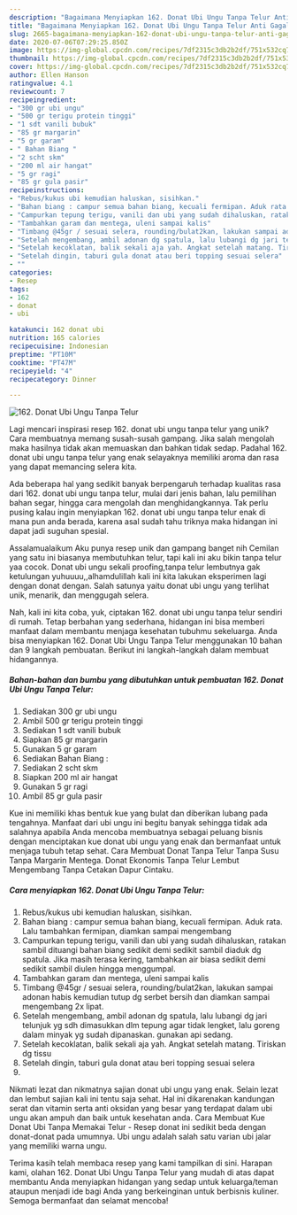 ```yaml
---
description: "Bagaimana Menyiapkan 162. Donat Ubi Ungu Tanpa Telur Anti Gagal"
title: "Bagaimana Menyiapkan 162. Donat Ubi Ungu Tanpa Telur Anti Gagal"
slug: 2665-bagaimana-menyiapkan-162-donat-ubi-ungu-tanpa-telur-anti-gagal
date: 2020-07-06T07:29:25.850Z
image: https://img-global.cpcdn.com/recipes/7df2315c3db2b2df/751x532cq70/162-donat-ubi-ungu-tanpa-telur-foto-resep-utama.jpg
thumbnail: https://img-global.cpcdn.com/recipes/7df2315c3db2b2df/751x532cq70/162-donat-ubi-ungu-tanpa-telur-foto-resep-utama.jpg
cover: https://img-global.cpcdn.com/recipes/7df2315c3db2b2df/751x532cq70/162-donat-ubi-ungu-tanpa-telur-foto-resep-utama.jpg
author: Ellen Hanson
ratingvalue: 4.1
reviewcount: 7
recipeingredient:
- "300 gr ubi ungu"
- "500 gr terigu protein tinggi"
- "1 sdt vanili bubuk"
- "85 gr margarin"
- "5 gr garam"
- " Bahan Biang "
- "2 scht skm"
- "200 ml air hangat"
- "5 gr ragi"
- "85 gr gula pasir"
recipeinstructions:
- "Rebus/kukus ubi kemudian haluskan, sisihkan."
- "Bahan biang : campur semua bahan biang, kecuali fermipan. Aduk rata. Lalu tambahkan fermipan, diamkan sampai mengembang"
- "Campurkan tepung terigu, vanili dan ubi yang sudah dihaluskan, ratakan sambil dituangi bahan biang sedikit demi sedikit sambil diaduk dg spatula. Jika masih terasa kering, tambahkan air biasa sedikit demi sedikit sambil diulen hingga menggumpal."
- "Tambahkan garam dan mentega, uleni sampai kalis"
- "Timbang @45gr / sesuai selera, rounding/bulat2kan, lakukan sampai adonan habis kemudian tutup dg serbet bersih dan diamkan sampai mengembang 2x lipat."
- "Setelah mengembang, ambil adonan dg spatula, lalu lubangi dg jari telunjuk yg sdh dimasukkan dlm tepung agar tidak lengket, lalu goreng dalam minyak yg sudah dipanaskan. gunakan api sedang."
- "Setelah kecoklatan, balik sekali aja yah. Angkat setelah matang. Tiriskan dg tissu"
- "Setelah dingin, taburi gula donat atau beri topping sesuai selera"
- ""
categories:
- Resep
tags:
- 162
- donat
- ubi

katakunci: 162 donat ubi 
nutrition: 165 calories
recipecuisine: Indonesian
preptime: "PT10M"
cooktime: "PT47M"
recipeyield: "4"
recipecategory: Dinner

---
```



![162. Donat Ubi Ungu Tanpa Telur](https://img-global.cpcdn.com/recipes/7df2315c3db2b2df/751x532cq70/162-donat-ubi-ungu-tanpa-telur-foto-resep-utama.jpg)

Lagi mencari inspirasi resep 162. donat ubi ungu tanpa telur yang unik? Cara membuatnya memang susah-susah gampang. Jika salah mengolah maka hasilnya tidak akan memuaskan dan bahkan tidak sedap. Padahal 162. donat ubi ungu tanpa telur yang enak selayaknya memiliki aroma dan rasa yang dapat memancing selera kita.

Ada beberapa hal yang sedikit banyak berpengaruh terhadap kualitas rasa dari 162. donat ubi ungu tanpa telur, mulai dari jenis bahan, lalu pemilihan bahan segar, hingga cara mengolah dan menghidangkannya. Tak perlu pusing kalau ingin menyiapkan 162. donat ubi ungu tanpa telur enak di mana pun anda berada, karena asal sudah tahu triknya maka hidangan ini dapat jadi suguhan spesial.

Assalamualaikum Aku punya resep unik dan gampang banget nih Cemilan yang satu ini biasanya membutuhkan telur, tapi kali ini aku bikin tanpa telur yaa cocok. Donat ubi ungu sekali proofing,tanpa telur lembutnya gak ketulungan yuhuuuu,,alhamdulillah kali ini kita lakukan eksperimen lagi dengan donat dengan. Salah satunya yaitu donat ubi ungu yang terlihat unik, menarik, dan menggugah selera.


Nah, kali ini kita coba, yuk, ciptakan 162. donat ubi ungu tanpa telur sendiri di rumah. Tetap berbahan yang sederhana, hidangan ini bisa memberi manfaat dalam membantu menjaga kesehatan tubuhmu sekeluarga. Anda bisa menyiapkan 162. Donat Ubi Ungu Tanpa Telur menggunakan 10 bahan dan 9 langkah pembuatan. Berikut ini langkah-langkah dalam membuat hidangannya.

<!--inarticleads1-->

##### Bahan-bahan dan bumbu yang dibutuhkan untuk pembuatan 162. Donat Ubi Ungu Tanpa Telur:

1. Sediakan 300 gr ubi ungu
1. Ambil 500 gr terigu protein tinggi
1. Sediakan 1 sdt vanili bubuk
1. Siapkan 85 gr margarin
1. Gunakan 5 gr garam
1. Sediakan  Bahan Biang :
1. Sediakan 2 scht skm
1. Siapkan 200 ml air hangat
1. Gunakan 5 gr ragi
1. Ambil 85 gr gula pasir


Kue ini memiliki khas bentuk kue yang bulat dan diberikan lubang pada tengahnya. Manfaat dari ubi ungu ini begitu banyak sehingga tidak ada salahnya apabila Anda mencoba membuatnya sebagai peluang bisnis dengan menciptakan kue donat ubi ungu yang enak dan bermanfaat untuk menjaga tubuh tetap sehat. Cara Membuat Donat Tanpa Telur Tanpa Susu Tanpa Margarin Mentega. Donat Ekonomis Tanpa Telur Lembut Mengembang Tanpa Cetakan Dapur Cintaku. 

<!--inarticleads2-->

##### Cara menyiapkan 162. Donat Ubi Ungu Tanpa Telur:

1. Rebus/kukus ubi kemudian haluskan, sisihkan.
1. Bahan biang : campur semua bahan biang, kecuali fermipan. Aduk rata. Lalu tambahkan fermipan, diamkan sampai mengembang
1. Campurkan tepung terigu, vanili dan ubi yang sudah dihaluskan, ratakan sambil dituangi bahan biang sedikit demi sedikit sambil diaduk dg spatula. Jika masih terasa kering, tambahkan air biasa sedikit demi sedikit sambil diulen hingga menggumpal.
1. Tambahkan garam dan mentega, uleni sampai kalis
1. Timbang @45gr / sesuai selera, rounding/bulat2kan, lakukan sampai adonan habis kemudian tutup dg serbet bersih dan diamkan sampai mengembang 2x lipat.
1. Setelah mengembang, ambil adonan dg spatula, lalu lubangi dg jari telunjuk yg sdh dimasukkan dlm tepung agar tidak lengket, lalu goreng dalam minyak yg sudah dipanaskan. gunakan api sedang.
1. Setelah kecoklatan, balik sekali aja yah. Angkat setelah matang. Tiriskan dg tissu
1. Setelah dingin, taburi gula donat atau beri topping sesuai selera
1. 


Nikmati lezat dan nikmatnya sajian donat ubi ungu yang enak. Selain lezat dan lembut sajian kali ini tentu saja sehat. Hal ini dikarenakan kandungan serat dan vitamin serta anti oksidan yang besar yang terdapat dalam ubi ungu akan ampuh dan baik untuk kesehatan anda. Cara Membuat Kue Donat Ubi Tanpa Memakai Telur - Resep donat ini sedikit beda dengan donat-donat pada umumnya. Ubi ungu adalah salah satu varian ubi jalar yang memiliki warna ungu. 

Terima kasih telah membaca resep yang kami tampilkan di sini. Harapan kami, olahan 162. Donat Ubi Ungu Tanpa Telur yang mudah di atas dapat membantu Anda menyiapkan hidangan yang sedap untuk keluarga/teman ataupun menjadi ide bagi Anda yang berkeinginan untuk berbisnis kuliner. Semoga bermanfaat dan selamat mencoba!

